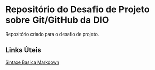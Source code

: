 # Repositório do Desafio de Projeto sobre Git/GitHub da DIO
Repositório criado para o desafio de projeto.


## Links Úteis
[Sintaxe Basica Markdown](https://www.markdownguide.org/basic-syntax/)
